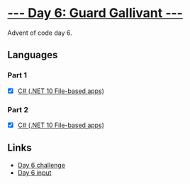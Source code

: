 # [--- Day 6: Guard Gallivant ---](https://adventofcode.com/2024/day/6)

Advent of code day 6.

## Languages

### Part 1

- [x] [C# (.NET 10 File-based apps)](part1.cs)

### Part 2

- [x] [C# (.NET 10 File-based apps)](part2.cs)

## Links

- [Day 6 challenge](https://adventofcode.com/2024/day/6)
- [Day 6 input](https://adventofcode.com/2024/day/6/input)
